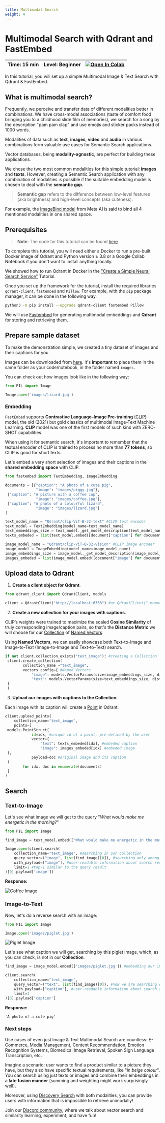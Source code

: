 ```yaml
---
title: Multimodal Search
weight: 4
---
```


# Multimodal Search with Qdrant and FastEmbed

| Time: 15 min | Level: Beginner | [![Open In Colab](https://colab.research.google.com/assets/colab-badge.svg)](https://colab.research.google.com/drive/1prS561Vqqh1p6v_5wUsaHwIBfbZhePNb#scrollTo=cR2a4cWcHxc3)   |
| --- | ----------- | ----------- |

In this tutorial, you will set up a simple Multimodal Image & Text Search with Qdrant & FastEmbed.

## What is multimodal search?

Frequently, we perceive and transfer data of different modalities better in combinations. We have cross-modal associations (taste of comfort food bringing you to a childhood slide film of memories), we search for a song by the description "pam pam clap" and use emojis and sticker packs instead of 1000 words.

Modalities of data such as **text**, **images**, **video** and **audio** in various combinations form valuable use cases for Semantic Search applications.

Vector databases, being **modality-agnostic**, are perfect for building these applications.

We chose the two most common modalities for this simple tutorial: **images** and **texts**. However, creating a Semantic Search application with any combination of modalities is possible if the suitable embedding model is chosen to deal with the **semantic gap**.

> **Semantic gap** refers to the difference between low-level features (aka brightness) and high-level concepts (aka cuteness).

For example, the [ImageBind model](https://github.com/facebookresearch/ImageBind) from Meta AI is said to bind all 4 mentioned modalities in one shared space.

## Prerequisites
> **Note**: The code for this tutorial can be found [here](https://github.com/qdrant/examples/multimodal-search)


To complete this tutorial, you will need either a Docker to run a pre-built Docker image of Qdrant and Python version ≥ 3.8 or a Google Collab Notebook if you don't want to install anything locally. 

We showed how to run Qdrant in Docker in the ["Create a Simple Neural Search Service"](https://qdrant.tech/documentation/tutorials/neural-search/) Tutorial.

Once you set up the framework for the tutorial, install the required libraries `qdrant-client`, `fastembed` and `Pillow`.
For example, with the `pip` package manager, it can be done in the following way.

```bash
python3 -m pip install --upgrade qdrant-client fastembed Pillow
```

<aside role="status">
We will use <a href="https://qdrant.tech/documentation/fastembed/">Fastembed</a> for generating multimodal embeddings and <b>Qdrant</b> for storing and retrieving them.
</aside>

## Prepare sample dataset
To make the demonstration simple, we created a tiny dataset of images and their captions for you.

Images can be downloaded from [here](https://github.com/qdrant/examples/multimodal-search/images).
It's **important** to place them in the same folder as your code/notebook, in the folder named `images`.

You can check out how images look like in the following way:
```python
from PIL import Image

Image.open('images/lizard.jpg')
```
<h3 style="font-size: 1.1em;">Embedding</h3>

`FastEmbed` supports **Contrastive Language–Image Pre-training** ([CLIP](https://openai.com/index/clip/)) model, the old (2021) but gold classics of multimodal Image-Text Machine Learning. 
**CLIP** model was one of the first models of such kind with ZERO-SHOT capabilities.

When using it for semantic search, it's important to remember that the textual encoder of CLIP is trained to process no more than **77 tokens**, 
so CLIP is good for short texts.

Let's embed a very short selection of images and their captions in the **shared embedding space** with CLIP.

```python
from fastembed import TextEmbedding, ImageEmbedding

documents = [{"caption": "A photo of a cute pig",
              "image": "images/piggy.jpg"},
 {"caption": "A picture with a coffee cup",
              "image": "images/coffee.jpg"},
 {"caption": "A photo of a colourful lizard",
              "image": "images/lizard.jpg"}
]

text_model_name = "Qdrant/clip-ViT-B-32-text" #CLIP text encoder
text_model = TextEmbedding(model_name=text_model_name)
text_embeddings_size = text_model._get_model_description(text_model_name)["dim"] #dimension of text embeddings, produced by CLIP text encoder (512)
texts_embeded = list(text_model.embed([document["caption"] for document in documents])) #embedding captions with CLIP text encoder

image_model_name = "Qdrant/clip-ViT-B-32-vision" #CLIP image encoder
image_model = ImageEmbedding(model_name=image_model_name)
image_embeddings_size = image_model._get_model_description(image_model_name)["dim"] #dimension of image embeddings, produced by CLIP image encoder (512)
images_embeded = list(image_model.embed([document["image"] for document in documents]))  #embedding images with CLIP image encoder
```

## Upload data to Qdrant

1. **Create a client object for Qdrant**.

```python
from qdrant_client import QdrantClient, models

client = QdrantClient("http://localhost:6333") #or QdrantClient(":memory:") if you're using Google Collab, this option is suitable only for simple prototypes/demos with Python client
```

2. **Create a new collection for your images with captions**.

CLIP’s weights were trained to maximize the scaled **Cosine Similarity** of truly corresponding image/caption pairs,
so that's the **Distance Metric** we will choose for our [Collection](https://qdrant.tech/documentation/concepts/collections/) of [Named Vectors](https://qdrant.tech/documentation/concepts/collections/#collection-with-multiple-vectors).

Using **Named Vectors**, we can easily showcase both Text-to-Image and Image-to-Text (Image-to-Image and Text-to-Text) search.

```python
if not client.collection_exists("text_image"): #creating a Collection
 client.create_collection(
        collection_name ="text_image",
        vectors_config={ #Named Vectors
            "image": models.VectorParams(size=image_embeddings_size, distance=models.Distance.COSINE),
            "text": models.VectorParams(size=text_embeddings_size, distance=models.Distance.COSINE),
 }
 )
```
3. **Upload our images with captions to the **Collection****.

Each image with its caption will create a [Point](https://qdrant.tech/documentation/concepts/points/) in Qdrant.

```python
client.upload_points(
    collection_name="text_image",
    points=[
 models.PointStruct(
            id=idx, #unique id of a point, pre-defined by the user
            vector={
                "text": texts_embeded[idx], #embeded caption
                "image": images_embeded[idx] #embeded image
 },
            payload=doc #original image and its caption
 )
        for idx, doc in enumerate(documents)
 ]
)
```

## Search

<h3 style="font-size: 1.25em;">Text-to-Image</h3>

Let's see what image we will get to the query "*What would make me energetic in the morning?*"

```python
from PIL import Image

find_image = text_model.embed(["What would make me energetic in the morning?"]) #query, we embed it, so it also becomes a vector

Image.open(client.search(
    collection_name="text_image", #searching in our collection
    query_vector=("image", list(find_image)[0]), #searching only among image vectors with our textual query
    with_payload=["image"], #user-readable information about search results, we are interested to see which image we will find
    limit=1 #top-1 similar to the query result
)[0].payload['image'])
```
**Response:**

![Coffee Image](/docs/coffee.jpg)

<h3 style="font-size: 1.25em;">Image-to-Text</h3>
Now, let's do a reverse search with an image:


```python
from PIL import Image

Image.open('images/piglet.jpg')
```
![Piglet Image](/docs/piglet.jpg)

Let's see what caption we will get, searching by this piglet image, which, as you can check, is not in our **Collection**.

```python
find_image = image_model.embed(['images/piglet.jpg']) #embedding our image query

client.search(
    collection_name="text_image",
    query_vector=("text", list(find_image)[0]), #now we are searching only among text vectors with our image query
    with_payload=["caption"], #user-readable information about search results, we are interested to see which caption we will get
    limit=1
)[0].payload['caption']
```
**Response:**
```text
'A photo of a cute pig'
```

### Next steps

Use cases of even just Image & Text Multimodal Search are countless: E-Commerce, Media Management, Content Recommendation, Emotion Recognition Systems, Biomedical Image Retrieval, Spoken Sign Language Transcription, etc.

Imagine a scenario: user wants to find a product similar to a picture they have, but they also have specific textual requirements, like "*in beige colour*".
You can search using just texts or images and combine their embeddings in a **late fusion manner** (summing and weighting might work surprisingly well).

Moreover, using [Discovery Search](https://qdrant.tech/articles/discovery-search/) with both modalities, you can provide users with information that is impossible to retrieve unimodally!

Join our [Discord community](https://qdrant.to/discord), where we talk about vector search and similarity learning, experiment, and have fun!